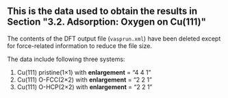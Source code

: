 ## This is the data used to obtain the results in Section **"3.2. Adsorption: Oxygen on Cu(111)"** ##

The contents of the DFT output file (`vasprun.xml`) have been deleted except for force-related information to reduce the file size.

The data include following three systems:

1. Cu(111) pristine(1×1) with **enlargement** = “4 4 1”
2. Cu(111) O-FCC(2×2) with **enlargement** = “2 2 1”
3. Cu(111) O-HCP(2×2) with **enlargement** = “2 2 1”
